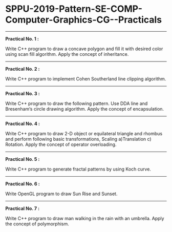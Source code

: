 <h1>SPPU-2019-Pattern-SE-COMP-Computer-Graphics-CG--Practicals</h1>
<hr>


<b>Practical No. 1 : </b>
<p>Write C++ program to draw a concave polygon and fill it with desired color using scan fill algorithm. Apply the concept of inheritance.</p> <hr>


<b>Practical No. 2 : </b>
<p>Write C++ program to implement Cohen Southerland line clipping algorithm.</p><hr>

<b>Practical No. 3 : </b>
<p>Write C++ program to draw the following pattern. Use DDA line and Bresenham‘s circle drawing algorithm. Apply the concept of encapsulation.
</p> <hr>

<b>Practical No. 4 : </b>
<p>Write C++ program to draw 2-D object or equilateral triangle and rhombus and perform following basic transformations, Scaling a)Translation c) Rotation. Apply the concept of operator overloading.</p> <hr>

<b>Practical No. 5 : </b>
<p>Write C++ program to generate fractal patterns by using Koch curve.</p> <hr>

<b>Practical No. 6 : </b>
<p>Write OpenGL program to draw Sun Rise and Sunset.</p><hr>

<b>Practical No. 7 : </b>
<p>Write C++ program to draw man walking in the rain with an umbrella. Apply the concept of polymorphism.</p>
